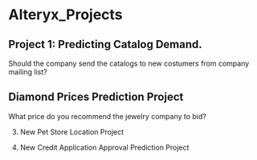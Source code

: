 # Alteryx_Projects

## Project 1: Predicting Catalog Demand.

Should the company send the catalogs to new costumers from company mailing list?

## Diamond Prices Prediction Project

What price do you recommend the jewelry company to bid? 

3. New Pet Store Location Project

5. New Credit Application Approval Prediction Project


